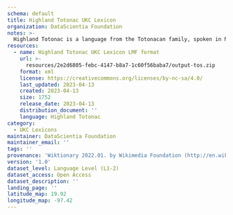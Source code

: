 ```yaml
---
schema: default
title: Highland Totonac UKC Lexicon
organization: DataScientia Foundation
notes: >-
  Highland Totonac is a language from the Totonacan family, spoken in North America. The UKC Lexicon of Highland Totonac is represented as a lexico-semantic network. It consists of words, word senses, synsets, as well as sense-level and synset-level relationships.
resources:
  - name: Highland Totonac UKC Lexicon LMF format
    url: >-
      resources/2e2d6805-febc-4147-b8a7-1c60f56baba7/output-tos.zip
    format: xml
    license: https://creativecommons.org/licenses/by-nc-sa/4.0/
    last_updated: 2023-04-13
    created: 2023-04-13
    size: 1752
    release_date: 2023-04-13
    distribution_document: ''
    language: Highland Totonac
category:
  - UKC Lexicons
maintainer: DataScientia Foundation
maintainer_email: ''
tags: ''
provenance: 'Wiktionary 2022.01. by Wikimedia Foundation (http://en.wiktionary.org); CogNet 2.1 by Khuyagbaatar Batsuren, National University of Mongolia (http://cognet.ukc.disi.unitn.it); Native Languages of the Americas 2021.11. by Laura Redish and Orrin Lewis (http://www.native-languages.org); Princeton WordNet 2.1 by Princeton University (https://wordnet.princeton.edu)'
version: '1.0'
dataset_level: Language Level (L1-2)
dataset_access: Open Access
dataset_description: ''
landing_page: ''
latitude_map: 19.92
longitude_map: -97.42
---
```

